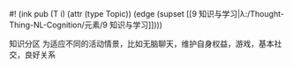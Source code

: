 #! (ink pub (T i) (attr (type Topic)) (edge (supset [[9 知识与学习|λ:/Thought-Thing-NL-Cognition/元素/9 知识与学习]])))

知识分区 为适应不同的活动情景，比如无脑聊天，维护自身权益，游戏，基本社交，良好关系